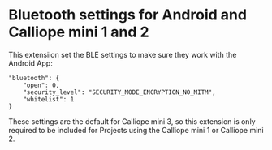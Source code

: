 # Bluetooth settings for Android and Calliope mini 1 and 2

This extensiion set the BLE settings to make sure they work with the Android App:

```
"bluetooth": {
    "open": 0,
    "security_level": "SECURITY_MODE_ENCRYPTION_NO_MITM",
    "whitelist": 1
}
```

These settings are the default for Calliope mini 3, so this extension is only required to be included for Projects using the Calliope mini 1 or Calliope mini 2.